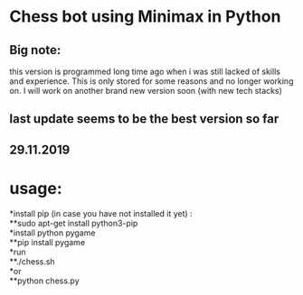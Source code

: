# Chess bot using Minimax in Python

## Big note: 
this version is programmed long time ago when i was still lacked of skills and experience. This is only stored for some reasons and no longer working on. 
I will work on another brand new version soon (with new tech stacks)

## last update seems to be the best version so far
## 29.11.2019

# usage:

*install pip (in case you have not installed it yet) :\
  **sudo apt-get install python3-pip\
*install python pygame\
  **pip install pygame\
*run \
  **./chess.sh\
*or \
  **python chess.py
